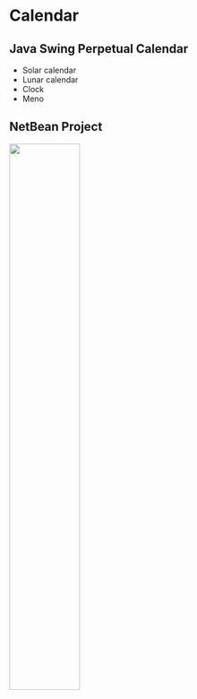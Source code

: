 # Calendar
## Java Swing Perpetual Calendar
- Solar calendar
- Lunar calendar
- Clock
- Meno
## NetBean Project
<image src="/images/demo.png" width="50%">
